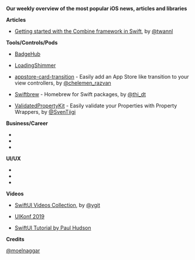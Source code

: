 **Our weekly overview of the most popular iOS news, articles and libraries**


**Articles**

* [Getting started with the Combine framework in Swift](https://www.avanderlee.com/swift/combine/), by [@twannl](https://twitter.com/twannl)


**Tools/Controls/Pods**

* [BadgeHub](https://github.com/jogendra/BadgeHub)

* [LoadingShimmer](https://github.com/jogendra/LoadingShimmer)

* [appstore-card-transition](https://github.com/appssemble/appstore-card-transition) - Easily add an App Store like transition to your view controllers, by [@chelemen_razvan](https://twitter.com/chelemen_razvan)

* [Swiftbrew](https://github.com/swiftbrew/Swiftbrew) - Homebrew for Swift packages, by [@thi_dt](https://twitter.com/thi_dt)	

* [ValidatedPropertyKit](https://github.com/SvenTiigi/ValidatedPropertyKit) - Easily validate your Properties with Property Wrappers, by [@SvenTiigi](https://twitter.com/SvenTiigi)

**Business/Career**

*
*
*

**UI/UX**

*
*
*

**Videos**

* [SwiftUI Videos Collection](https://github.com/ygit/swiftui), by [@ygit](https://github.com/ygit)

* [UIKonf 2019](https://www.youtube.com/playlist?list=PLdr22uU_wISr-FYeKblv3LMe_kHFzRFBw)

* [SwiftUI Tutorial by Paul Hudson](https://www.youtube.com/watch?v=stSB04C4iS4)

**Credits**
 
[@moelnaggar](https://github.com/MoElnaggar14)

